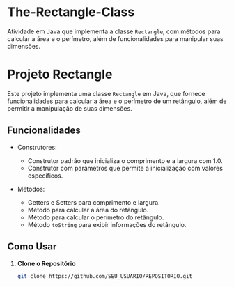 # The-Rectangle-Class

Atividade em Java que implementa a classe `Rectangle`, com métodos para calcular a área e o perímetro, além de funcionalidades para manipular suas dimensões.

# Projeto Rectangle

Este projeto implementa uma classe `Rectangle` em Java, que fornece funcionalidades para calcular a área e o perímetro de um retângulo, além de permitir a manipulação de suas dimensões.

## Funcionalidades

- Construtores:
  - Construtor padrão que inicializa o comprimento e a largura com 1.0.
  - Construtor com parâmetros que permite a inicialização com valores específicos.

- Métodos:
  - Getters e Setters para comprimento e largura.
  - Método para calcular a área do retângulo.
  - Método para calcular o perímetro do retângulo.
  - Método `toString` para exibir informações do retângulo.

## Como Usar

1. **Clone o Repositório**

   ```bash
   git clone https://github.com/SEU_USUARIO/REPOSITORIO.git
